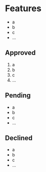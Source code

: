 # Features

- a
- b
- c
- ...

## Approved

1. a
2. b
3. c
4. ...

## Pending

* a
* b
* c
* ...

## Declined

- a
- b
- c
- ...